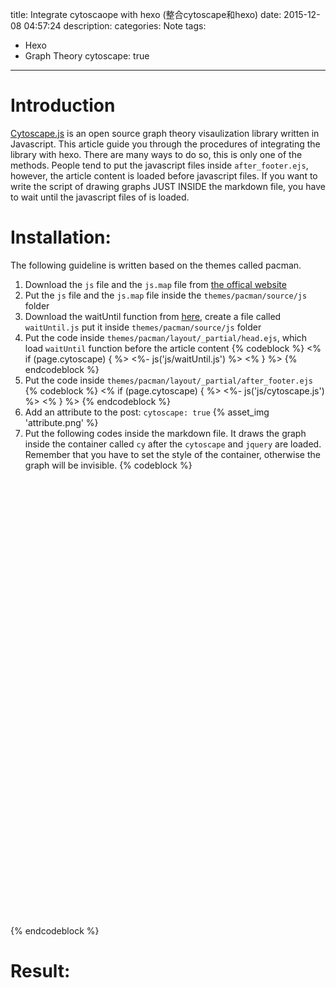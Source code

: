 title: Integrate cytoscaope with hexo (整合cytoscape和hexo)
date: 2015-12-08 04:57:24
description: 
categories: Note
tags:
- Hexo
- Graph Theory
cytoscape: true

---

# Introduction
[Cytoscape.js](http://js.cytoscape.org) is an open source graph theory visaulization library written in Javascript. This article guide you through the procedures of integrating the library with hexo. There are many ways to do so, this is only one of the methods. People tend to put the javascript files inside `after_footer.ejs`, however, the article content is loaded before javascript files. If you want to write the script of drawing graphs JUST INSIDE the markdown file, you have to wait until the javascript files of is loaded.

# Installation:
The following guideline is written based on the themes called pacman.
1. Download the `js` file and the `js.map` file from [the offical website](http://js.cytoscape.org)
2. Put the `js` file and the `js.map` file inside the `themes/pacman/source/js` folder
3. Download the waitUntil function from [here](http://www.devign.me/asynchronous-waiting-for-javascript-procedures/), create a file called `waitUntil.js` put it inside `themes/pacman/source/js` folder
4. Put the code inside `themes/pacman/layout/_partial/head.ejs`, which load `waitUntil` function before the article content
{% codeblock %}
<% if (page.cytoscape) { %>
	<%- js('js/waitUntil.js') %>
<% } %>
{% endcodeblock %}
5. Put the code inside `themes/pacman/layout/_partial/after_footer.ejs`
{% codeblock %}
<% if (page.cytoscape) { %>
	<%- js('js/cytoscape.js') %>
<% } %>
{% endcodeblock %}
6. Add an attribute to the post: `cytoscape: true`
{% asset_img 'attribute.png' %}
7. Put the following codes inside the markdown file. It draws the graph inside the container called `cy` after the `cytoscape` and `jquery` are loaded. Remember that you have to set the style of the container, otherwise the graph will be invisible.
{% codeblock %}
<div id="cy" style="width: 700px; height: 700px; display: block;"></div>

<script>
function draw(){
	var cy = cytoscape({

	  container: $("#cy"), // container to render in

	  elements: [ // list of graph elements to start with
	    { // node a
	      data: { id: 'a' }
	    },
	    { // node b
	      data: { id: 'b' }
	    },
	    { // edge ab
	      data: { id: 'ab', source: 'a', target: 'b' }
	    }
	  ],

	  style: [ // the stylesheet for the graph
	    {
	      selector: 'node',
	      style: {
	        'background-color': '#666',
	        'label': 'data(id)'
	      }
	    },

	    {
	      selector: 'edge',
	      style: {
	        'width': 3,
	        'line-color': '#ccc',
	        'target-arrow-color': '#ccc',
	        'target-arrow-shape': 'triangle'
	      }
	    }
	  ],

	  layout: {
	    name: 'grid',
	    rows: 1
	  }

	});
}

$waitUntil(function(){ return typeof(cytoscape) != "undefined" && typeof($) != "undefined"}, 
	       draw);
</script>
{% endcodeblock %}

# Result:
<div id="cy" style="width: 700px; height: 700px; display: block;"></div>

<script>
function draw(){
	var cy = cytoscape({

	  container: $("#cy"), // container to render in

	  elements: [ // list of graph elements to start with
	    { // node a
	      data: { id: 'a' }
	    },
	    { // node b
	      data: { id: 'b' }
	    },
	    { // edge ab
	      data: { id: 'ab', source: 'a', target: 'b' }
	    }
	  ],

	  style: [ // the stylesheet for the graph
	    {
	      selector: 'node',
	      style: {
	        'background-color': '#666',
	        'label': 'data(id)'
	      }
	    },

	    {
	      selector: 'edge',
	      style: {
	        'width': 3,
	        'line-color': '#ccc',
	        'target-arrow-color': '#ccc',
	        'target-arrow-shape': 'triangle'
	      }
	    }
	  ],

	  layout: {
	    name: 'grid',
	    rows: 1
	  }

	});
}

// wait util the javascript file of cytoscape and jquery are loaded
$waitUntil(function(){ return typeof(cytoscape) != "undefined" && typeof($) != "undefined"}, 
	       draw);
</script>